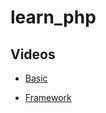 # learn_php

## Videos

- [Basic](https://www.youtube.com/watch?v=OK_JCtrrv-c)

- [Framework](https://www.youtube.com/watch?v=6ERdu4k62wI)
